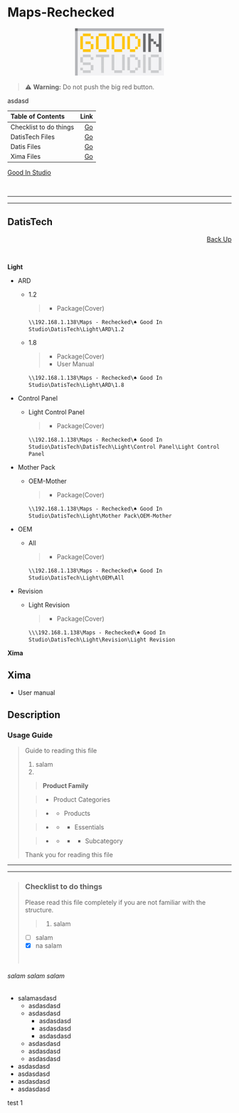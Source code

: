 [GS]:http://www.GoodInStudio.ir

# Maps-Rechecked 

<center>

[<img src="File/Logo.jpg" width="200" height="106">][GS]

</center>

> :warning: **Warning:** Do not push the big red button. 

asdasd

[Comments]: Comments 

| Table of Contents | Link |
|:--- | ---:|
| Checklist to do things   | [Go](#Checklist-to-do-things) |
| DatisTech Files | [Go](#DatisTech) |
| Datis Files | [Go](#Datis) |
| Xima Files | [Go](#Xima) |

[Good In Studio][GS]

<br>

___
___

##  DatisTech 

<div style='text-align: right;'>

[Back Up](#Maps-Rechecked)

</div>

<br>

**Light**

- ARD

  - 1.2
  
    >- Package(Cover)
    
        \\192.168.1.138\Maps - Rechecked\♠ Good In Studio\DatisTech\Light\ARD\1.2

  - 1.8

    >- Package(Cover) 
    >- User Manual
  
        \\192.168.1.138\Maps - Rechecked\♠ Good In Studio\DatisTech\Light\ARD\1.8

- Control Panel

  - Light Control Panel
 
    >- Package(Cover)
  
        \\192.168.1.138\Maps - Rechecked\♠ Good In Studio\DatisTech\DatisTech\Light\Control Panel\Light Control Panel


- Mother Pack

  - OEM-Mother

    >- Package(Cover)
  
        \\192.168.1.138\Maps - Rechecked\♠ Good In Studio\DatisTech\Light\Mother Pack\OEM-Mother


- OEM

  - All
  
      >- Package(Cover)
  
        \\192.168.1.138\Maps - Rechecked\♠ Good In Studio\DatisTech\Light\OEM\All
  

- Revision

  - Light Revision
  
      >- Package(Cover)
  
        \\\192.168.1.138\Maps - Rechecked\♠ Good In Studio\DatisTech\Light\Revision\Light Revision


**Xima**

## Xima

- User manual

## Description

### Usage Guide

> Guide to reading this file
> 1. salam
> 2.
>
>> **Product Family**
>
>> - Product Categories
>
>> - - Products
>
>> - - - Essentials
>
>> - - - - Subcategory
>
>Thank you for reading this file
>


___
___


> ### Checklist to do things
>
> Please read this file completely if you are not familiar with the structure.
>> 1. salam 
>
> - [ ] salam
> - [x] na salam 
> 
><br>

###### salam salam salam

- salamasdasd
  - asdasdasd
  - asdasdasd
    - asdasdasd
    - asdasdasd
    - asdasdasd
  - asdasdasd
  - asdasdasd
  - asdasdasd
- asdasdasd
- asdasdasd
- asdasdasd
- asdasdasd

test 1